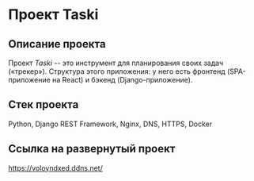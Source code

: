 # Проект Taski

## Описание проекта
Проект *Taski* -- это инструмент для планирования своих задач («трекер»). Структура этого приложения: у него есть фронтенд (SPA-приложение на React) и бэкенд (Django-приложение). 

## Стек проекта
Python, Django REST Framework, Nginx, DNS, HTTPS, Docker

## Ссылка на развернутый проект
https://voloyndxed.ddns.net/
